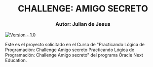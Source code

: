 <h1 align="center"> CHALLENGE: AMIGO SECRETO </h1>
<h3 align="center"> Autor: Julian de Jesus </h3>

[![Version - 1.0](https://img.shields.io/badge/Version-1.0-2ea44f?style=for-the-badge)](https://)

Este es el proyecto solicitado en el Curso de "Practicando Lógica de Programación: Challenge Amigo secreto Practicando Lógica de Programación: Challenge Amigo secreto" del programa Oracle Next Education.
